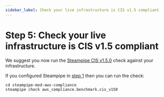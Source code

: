 ```yaml
---
sidebar_label: Check your live infrastructure is CIS v1.5 compliant
---
```


# Step 5: Check your live infrastructure is CIS v1.5 compliant

We suggest you now run the [Steampipe CIS v1.5.0](https://hub.steampipe.io/mods/turbot/aws_compliance/controls/benchmark.cis_v150) check against your infrastructure.

If you configured Steampipe in [step 1](step-1-check-your-live-infrastructure-is-cis-v1.4-compliant.md) then you can run the check:

```
cd steampipe-mod-aws-compliance
steampipe check aws_compliance.benchmark.cis_v150
```
